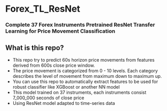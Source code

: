 # Forex_TL_ResNet
### Complete 37 Forex Instruments Pretrained ResNet Transfer Learning for Price Movement Classification

## What is this repo?
- This repo try to predict 60s horizon price movements from features derived from 600s close price window. 
- The price movement is categorized from 0 - 10 levels. Each category describes the level of movement from maximum down to maximum up.
-  You can use this repo to automatically extract features to be used for robust classifier like XGBoost or another NN model
- This model trained on 37 instruments, each instruments consist 7_000_000 seconds of close price 
- Using ResNet model adapted to time-series data
